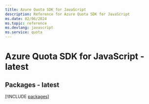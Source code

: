 ```yaml
---
title: Azure Quota SDK for JavaScript
description: Reference for Azure Quota SDK for JavaScript
ms.date: 02/06/2024
ms.topic: reference
ms.devlang: javascript
ms.service: quota
---
```

# Azure Quota SDK for JavaScript - latest
## Packages - latest
[!INCLUDE [packages](quota-index.md)]
